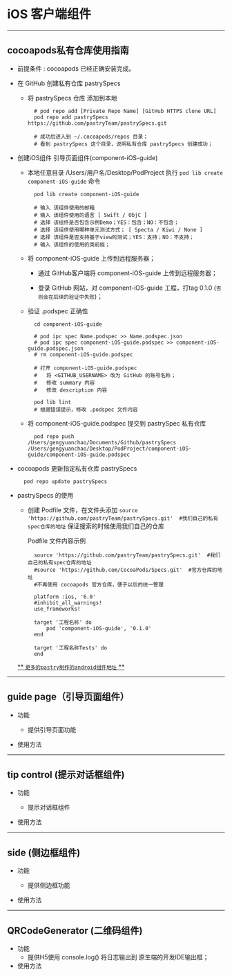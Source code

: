 # iOS 客户端组件

----
## cocoapods私有仓库使用指南

* 前提条件 : cocoapods 已经正确安装完成。

* 在 GitHub 创建私有仓库 pastrySpecs

    * 将 pastrySpecs 仓库 添加到本地

            # pod repo add [Private Repo Name] [GitHub HTTPS clone URL]
            pod repo add pastrySpecs https://github.com/pastryTeam/pastrySpecs.git
            
            # 成功后进入到 ~/.cocoapods/repos 目录；
            # 看到 pastrySpecs 这个目录，说明私有仓库 pastrySpecs 创建成功；

* 创建iOS组件 引导页面组件(component-iOS-guide)
    
    * 本地任意目录 /Users/用户名/Desktop/PodProject 执行 `pod lib create component-iOS-guide` 命令

            pod lib create component-iOS-guide

            # 输入 该组件使用的邮箱
            # 输入 该组件使用的语言 [ Swift / ObjC ]
            # 选择 该组件是否包含示例Demo；YES：包含；NO：不包含；
            # 选择 该组件使用哪种单元测试方式； [ Specta / Kiwi / None ]
            # 选择 该组件是否支持基于view的测试；YES：支持；NO：不支持；
            # 输入 该组件的使用的类前缀；

    * 将 component-iOS-guide 上传到远程服务器；
        
        * 通过 GitHub客户端将 component-iOS-guide 上传到远程服务器；

        * 登录 GitHub 网站，对 component-iOS-guide 工程，打tag 0.1.0 (`否则会在后续的验证中失败`)；
    
    * 验证 .podspec 正确性

            cd component-iOS-guide

            # pod ipc spec Name.podspec >> Name.podspec.json
            # pod ipc spec component-iOS-guide.podspec >> component-iOS-guide.podspec.json
            # rm component-iOS-guide.podspec

            # 打开 component-iOS-guide.podspec 
            #   将 <GITHUB_USERNAME> 改为 GitHub 的账号名称；
            #   修改 summary 内容
            #   修改 description 内容

            pod lib lint
            # 根据错误提示，修改 .podspec 文件内容

    * 将 component-iOS-guide.podspec 提交到 pastrySpec 私有仓库

            pod repo push /Users/gengyuanchao/Documents/Github/pastrySpecs /Users/gengyuanchao/Desktop/PodProject/component-iOS-guide/component-iOS-guide.podspec
            


* cocoapods 更新指定私有仓库 pastrySpecs

        pod repo update pastrySpecs

* pastrySpecs 的使用

    * 创建 Podfile 文件，在文件头添加 `source 'https://github.com/pastryTeam/pastrySpecs.git'  #我们自己的私有spec仓库的地址` 保证搜索的时候使用我们自己的仓库

      Podfile 文件内容示例

            source 'https://github.com/pastryTeam/pastrySpecs.git'  #我们自己的私有spec仓库的地址
            #source 'https://github.com/CocoaPods/Specs.git'  #官方仓库的地址
            #不再使用 cocoapods 官方仓库，便于以后的统一管理

            platform :ios, '6.0'
            #inhibit_all_warnings!
            use_frameworks!

            target '工程名称' do
                pod 'component-iOS-guide', '0.1.0'
            end

            target '工程名称Tests' do
            end


  [** `更多的pastry制作的android组件地址` **][net_pastryiOS]

----
## guide page（引导页面组件）

* 功能

    * 提供引导页面功能

* 使用方法

----
## tip control (提示对话框组件)

* 功能

    * 提示对话框组件

* 使用方法

----
## side (侧边框组件)

* 功能

    * 提供侧边框功能

* 使用方法

----
## QRCodeGenerator (二维码组件)
* 功能
    * 提供H5使用 console.log() 将日志输出到 原生端的开发IDE输出框；
* 使用方法


[net_pastryiOS]: https://github.com/search?utf8=%E2%9C%93&q=user%3ApastryTeam+component-iOS-&type=Repositories&ref=searchresults